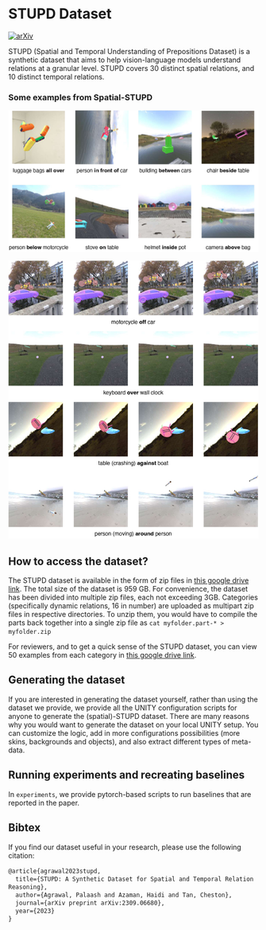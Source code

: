 # STUPD Dataset


[![arXiv](https://img.shields.io/badge/arXiv-2309.06680v1-b31b1b.svg?style=plastic)](https://arxiv.org/abs/2309.06680v1)

STUPD (Spatial and Temporal Understanding of Prepositions Dataset) is a synthetic dataset that aims to help vision-language models understand relations at a granular level. STUPD covers 30 distinct spatial relations, and 10 distinct temporal relations. 

### Some examples from Spatial-STUPD

![Spatial-STUPD examples: static](figures/other_static_spatial_examples.jpg)

![Spatial-STUPD examples: dynamic](figures/other_dynamic_spatial_examples.jpg)



## How to access the dataset?

The STUPD dataset is available in the form of zip files in  [this google drive link](https://drive.google.com/drive/folders/1PMLNYCI5w4qCgw0LbK8Z8qFyYpmhwsht?usp=sharing). The total size of the dataset is 959 GB. For convenience, the dataset has been divided into multiple zip files, each not exceeding 3GB. 
Categories (specifically dynamic relations, 16 in number) are uploaded as multipart zip files in respective directories. To unzip them, you would have to compile the parts back together into a single zip file as `cat myfolder.part-* > myfolder.zip`
 

For reviewers, and to get a quick sense of the STUPD dataset, you can view 50 examples from each category in [this google drive link](https://drive.google.com/drive/folders/178Gctqf-6kExJ6nfjdZGT_W_uW99vNEz?usp=sharing). 



## Generating the dataset
If you are interested in generating the dataset yourself, rather than using the dataset we provide, we provide all the UNITY configuration scripts for anyone to generate the (spatial)-STUPD dataset. There are many reasons why you would want to generate the dataset on your local UNITY setup. You can customize the logic, add in more configurations possibilities (more skins, backgrounds and objects), and also extract different types of meta-data.

## Running experiments and recreating baselines
In  `experiments`, we provide pytorch-based scripts to run baselines that are reported in the paper. 


## Bibtex
If you find our dataset useful in your research, please use the following citation:

```
@article{agrawal2023stupd,
  title={STUPD: A Synthetic Dataset for Spatial and Temporal Relation Reasoning},
  author={Agrawal, Palaash and Azaman, Haidi and Tan, Cheston},
  journal={arXiv preprint arXiv:2309.06680},
  year={2023}
}
```
